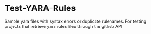 # Test-YARA-Rules
Sample yara files with syntax errors or duplicate rulenames. For testing projects that retrieve yara rules files through the github API
